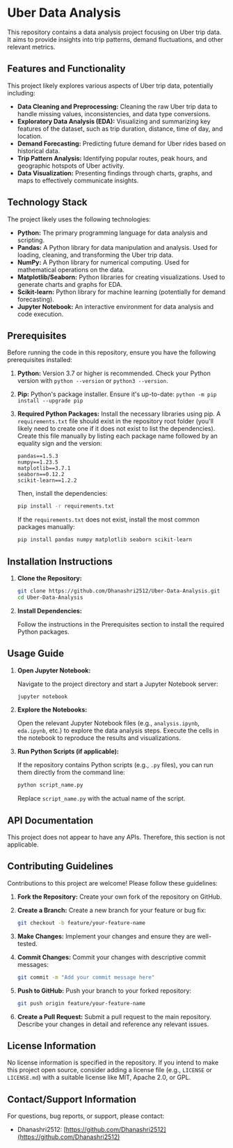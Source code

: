 # Uber Data Analysis

This repository contains a data analysis project focusing on Uber trip data.  It aims to provide insights into trip patterns, demand fluctuations, and other relevant metrics.

## Features and Functionality

This project likely explores various aspects of Uber trip data, potentially including:

*   **Data Cleaning and Preprocessing:** Cleaning the raw Uber trip data to handle missing values, inconsistencies, and data type conversions.
*   **Exploratory Data Analysis (EDA):** Visualizing and summarizing key features of the dataset, such as trip duration, distance, time of day, and location.
*   **Demand Forecasting:** Predicting future demand for Uber rides based on historical data.
*   **Trip Pattern Analysis:** Identifying popular routes, peak hours, and geographic hotspots of Uber activity.
*   **Data Visualization:** Presenting findings through charts, graphs, and maps to effectively communicate insights.

## Technology Stack

The project likely uses the following technologies:

*   **Python:** The primary programming language for data analysis and scripting.
*   **Pandas:** A Python library for data manipulation and analysis.  Used for loading, cleaning, and transforming the Uber trip data.
*   **NumPy:** A Python library for numerical computing. Used for mathematical operations on the data.
*   **Matplotlib/Seaborn:** Python libraries for creating visualizations.  Used to generate charts and graphs for EDA.
*   **Scikit-learn:** Python library for machine learning (potentially for demand forecasting).
*   **Jupyter Notebook:** An interactive environment for data analysis and code execution.

## Prerequisites

Before running the code in this repository, ensure you have the following prerequisites installed:

1.  **Python:**  Version 3.7 or higher is recommended.  Check your Python version with `python --version` or `python3 --version`.

2.  **Pip:**  Python's package installer.  Ensure it's up-to-date: `python -m pip install --upgrade pip`

3.  **Required Python Packages:** Install the necessary libraries using pip.  A `requirements.txt` file should exist in the repository root folder (you'll likely need to create one if it does not exist to list the dependencies). Create this file manually by listing each package name followed by an equality sign and the version:

    ```
    pandas==1.5.3
    numpy==1.23.5
    matplotlib==3.7.1
    seaborn==0.12.2
    scikit-learn==1.2.2
    ```

    Then, install the dependencies:

    ```bash
    pip install -r requirements.txt
    ```
    If the `requirements.txt` does not exist, install the most common packages manually:
    ```bash
    pip install pandas numpy matplotlib seaborn scikit-learn
    ```

## Installation Instructions

1.  **Clone the Repository:**

    ```bash
    git clone https://github.com/Dhanashri2512/Uber-Data-Analysis.git
    cd Uber-Data-Analysis
    ```

2.  **Install Dependencies:**

    Follow the instructions in the Prerequisites section to install the required Python packages.

## Usage Guide

1.  **Open Jupyter Notebook:**

    Navigate to the project directory and start a Jupyter Notebook server:

    ```bash
    jupyter notebook
    ```

2.  **Explore the Notebooks:**

    Open the relevant Jupyter Notebook files (e.g., `analysis.ipynb`, `eda.ipynb`, etc.) to explore the data analysis steps.  Execute the cells in the notebook to reproduce the results and visualizations.

3.  **Run Python Scripts (if applicable):**

    If the repository contains Python scripts (e.g., `.py` files), you can run them directly from the command line:

    ```bash
    python script_name.py
    ```

    Replace `script_name.py` with the actual name of the script.

## API Documentation

This project does not appear to have any APIs. Therefore, this section is not applicable.

## Contributing Guidelines

Contributions to this project are welcome!  Please follow these guidelines:

1.  **Fork the Repository:** Create your own fork of the repository on GitHub.

2.  **Create a Branch:** Create a new branch for your feature or bug fix:

    ```bash
    git checkout -b feature/your-feature-name
    ```

3.  **Make Changes:** Implement your changes and ensure they are well-tested.

4.  **Commit Changes:** Commit your changes with descriptive commit messages:

    ```bash
    git commit -m "Add your commit message here"
    ```

5.  **Push to GitHub:** Push your branch to your forked repository:

    ```bash
    git push origin feature/your-feature-name
    ```

6.  **Create a Pull Request:** Submit a pull request to the main repository.  Describe your changes in detail and reference any relevant issues.

## License Information

No license information is specified in the repository.  If you intend to make this project open source, consider adding a license file (e.g., `LICENSE` or `LICENSE.md`) with a suitable license like MIT, Apache 2.0, or GPL.

## Contact/Support Information

For questions, bug reports, or support, please contact:

*   Dhanashri2512: [https://github.com/Dhanashri2512](https://github.com/Dhanashri2512)
